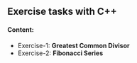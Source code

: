## Exercise tasks with C++

#### Content:
- Exercise-1: **Greatest Common Divisor**
- Exercise-2: **Fibonacci Series**